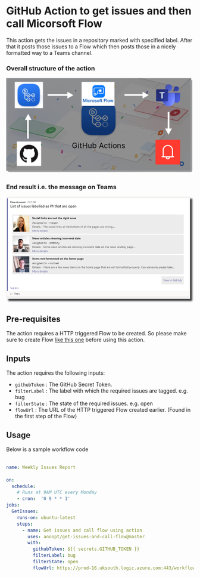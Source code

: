 # GitHub Action to get issues and then call Micorsoft Flow

This action gets the issues in a repository marked with specified label. After that it posts those issues to a Flow which then posts those in a nicely formatted way to a Teams channel.

### Overall structure of the action
![Overall structure](./images/Action.png)

### End result i.e. the message on Teams
![End result](./images/Endresult.png)

## Pre-requisites
The action requires a HTTP triggered Flow to be created. So please make sure to create Flow [like this one](https://github.com/gbanoop/Weekly-Report---GitHub-Issues/raw/master/WeeklyReport-GitHubIssues.zip) before using this action.

## Inputs
The action requires the following inputs:
- `githubToken` : The GitHub Secret Token.
- `filterLabel` : The label with which the required issues are tagged. e.g. bug
- `filterState` : The state of the required issues. e.g. open
- `flowUrl` : The URL of the HTTP triggered Flow created earlier. (Found in the first step of the Flow)

## Usage
Below is a sample workflow code
```yaml

name: Weekly Issues Report

on:
  schedule:
    # Runs at 9AM UTC every Monday 
    - cron:  '0 9 * * 1'
jobs:
  GetIssues:
    runs-on: ubuntu-latest
    steps:
      - name: Get issues and call flow using action 
        uses: anoopt/get-issues-and-call-flow@master
        with:
          githubToken: ${{ secrets.GITHUB_TOKEN }}
          filterLabel: bug
          filterState: open
          flowUrl: https://prod-16.uksouth.logic.azure.com:443/workflows/......
```